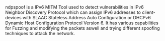 ndpspoof is a IPv6 MITM Tool used to detect vulnerabilities in IPv6 Neighbor Discovery Protocol which can assign IPv6 addresses to client-devices with SLAAC Stateless Address Auto Configuration or DHCPv6 Dynamic Host Configuration Protocol Version 6.
It has various capabilities for Fuzzing and modifying the packets aswell and trying different spoofing techniques to attack the network.
